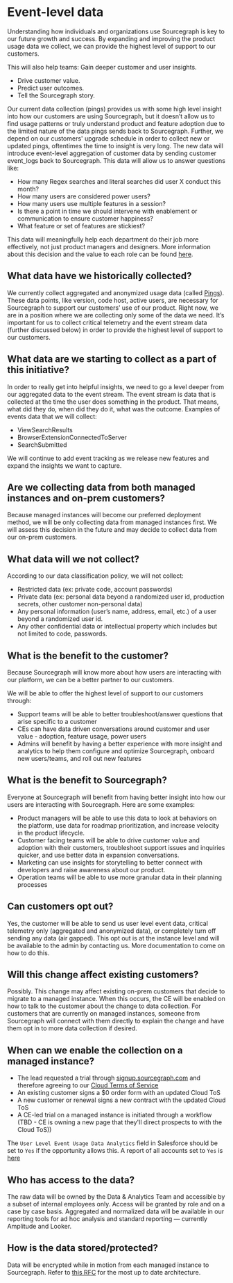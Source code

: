 # Event-level data

Understanding how individuals and organizations use Sourcegraph is key to our future growth and success. By expanding and improving the product usage data we collect, we can provide the highest level of support to our customers.  

This will also help teams:
Gain deeper customer and user insights.
- Drive customer value.
- Predict user outcomes. 
- Tell the Sourcegraph story. 

Our current data collection (pings) provides us with some high level insight into how our customers are using Sourcegraph, but it doesn’t allow us to find usage patterns or truly understand product and feature adoption due to the limited nature of the data pings sends back to Sourcegraph. Further, we depend on our customers' upgrade schedule in order to collect new or updated pings, oftentimes the time to insight is very long.
The new data will introduce event-level aggregation of customer data by sending customer event_logs back to Sourcegraph. This data will allow us to  answer questions like:
- How many Regex searches and literal searches did user X conduct this month?
- How many users are considered power users?
- How many users use multiple features in a session?
- Is there a point in time we should intervene with enablement or communication to ensure customer happiness?
- What feature or set of features are stickiest?

This data will meaningfully help each department do their job more effectively, not just product managers and designers. More information about this decision and the value to each role can be found [here](https://docs.google.com/document/d/10xyTkaxPvhCIXWyAzkvMkY_JNPJwSnPd2U_rTnrzqOQ/edit).  

## What data have we historically collected?
We currently collect aggregated and anonymized usage data (called [Pings](https://docs.sourcegraph.com/admin/pings#pings)). These data points, like version, code host, active users, are necessary for Sourcegraph to support our customers’ use of our product. Right now, we are in a position where we are collecting only some of the data we need. It’s important for us to collect critical telemetry and the event stream data (further discussed below) in order to provide the highest level of support to our customers. 

## What data are we starting to collect as a part of this initiative?
In order to really get into helpful insights, we need to go a level deeper from our aggregated data to the event stream. The event stream is data that is collected at the time the user does something in the product. That means, what did they do, when did they do it, what was the outcome. Examples of events data that we will collect:
- ViewSearchResults
- BrowserExtensionConnectedToServer
- SearchSubmitted

We will continue to add event tracking as we release new features and expand the insights we want to capture.

## Are we collecting data from both managed instances and on-prem customers?
Because managed instances will become our preferred deployment method, we will be only collecting data from managed instances first. We will assess this decision in the future and may decide to collect data from our on-prem customers.

## What data will we not collect?
According to our data classification policy, we will not collect: 
- Restricted data (ex: private code, account passwords)
- Private data (ex: personal data beyond a randomized user id, production secrets, other customer non-personal data)
- Any personal information (user’s name, address, email, etc.) of a user beyond a randomized user id.  
- Any other confidential data or intellectual property which includes but not limited to code, passwords.

## What is the benefit to the customer?
Because Sourcegraph will know more about how users are interacting with our platform, we can be a better partner to our customers.

We will be able to offer the highest level of support to our customers through:
- Support teams will be able to better troubleshoot/answer questions that arise specific to a customer
- CEs can have data driven conversations around customer and user value - adoption, feature usage, power users
- Admins will benefit by having a better experience with more insight and analytics to help them configure and optimize Sourcegraph, onboard new users/teams, and roll out new features 

## What is the benefit to Sourcegraph?
Everyone at Sourcegraph will benefit from having better insight into how our users are interacting with Sourcegraph. Here are some examples: 
- Product managers will be able to use this data to look at behaviors on the platform, use data for roadmap prioritization, and increase velocity in the product lifecycle.  
- Customer facing teams will be able to drive customer value and adoption with their customers, troubleshoot support issues and inquiries quicker, and use better data in expansion conversations.  
- Marketing can use insights for storytelling to better connect with developers and raise awareness about our product. 
- Operation teams will be able to use more granular data in their planning processes

## Can customers opt out?
Yes, the customer will be able to send us user level event data, critical telemetry only (aggregated and anonymized data), or completely turn off sending any data (air gapped). This opt out is at the instance level and will be available to the admin by contacting us.  More documentation to come on how to do this.

## Will this change affect existing customers? 
Possibly. This change may affect existing on-prem customers that decide to migrate to a managed instance. When this occurs, the CE will be enabled on how to talk to the customer about the change to data collection. For customers that are currently on managed instances, someone from Sourcegraph will connect with them directly to explain the change and have them opt in to more data collection if desired. 

## When can we enable the collection on a managed instance?

- The lead requested a trial through [signup.sourcegraph.com](https://signup.sourcegraph.com/) and therefore agreeing to our [Cloud Terms of Service](https://about.sourcegraph.com/terms/cloud)
- An existing customer signs a $0 order form with an updated Cloud ToS
- A new customer or renewal signs a new contract with the updated Cloud ToS
- A CE-led trial on a managed instance is initiated through a workflow (TBD - CE is owning a new page that they'll direct prospects to with the Cloud ToS))

The `User Level Event Usage Data Analytics` field in Salesforce should be set to `Yes` if the opportunity allows this. A report of all accounts set to `Yes` is [here](https://sourcegraph2020.lightning.force.com/lightning/r/Report/00O5b0000051EOrEAM/view)

## Who has access to the data?
The raw data will be owned by the Data & Analytics Team and accessible by a subset of internal employees only. Access will be granted by role and on a case by case basis. Aggregated and normalized data will be available in our reporting tools for ad hoc analysis and standard reporting — currently Amplitude and Looker. 

## How is the data stored/protected? 
Data will be encrypted while in motion from each managed instance to Sourcegraph. Refer to [this RFC](https://docs.google.com/document/d/1N9aO0uTlvwXI7FzdPjIUCn_d1tRkJUfsc0urWigRf6s/edit#) for the most up to date architecture. 